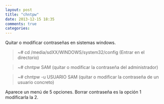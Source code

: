 ```yaml
---
layout: post
title: "chntpw"
date: 2013-12-15 18:35
comments: true
categories: 
---
```

Quitar o modificar contraseñas en sistemas windows.

>~# cd /media/sdXX/WINDOWS/system32/config  (Entrar en el directorio)

>~# chntpw SAM (quitar o modificar la contraseña del administrador)

>~# chntpw -u USUARIO SAM  (quitar o modificar la contraseña de un usuario concreto)

Aparece un menú de 5 opciones. Borrar contraseña es la opción 1 modificarla la 2.

